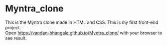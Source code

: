 # Myntra_clone
This is the Myntra clone made in HTML and CSS. This is my first front-end project. <br>
Open https://vandan-bhangale.github.io/Myntra_clone/ with your browser to see result.
